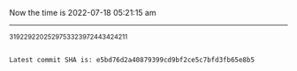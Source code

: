 Now the time is 2022-07-18 05:21:15 am

---

<small>3192292202529753323972443424211</small>

```txt

Latest commit SHA is: e5bd76d2a40879399cd9bf2ce5c7bfd3fb65e8b5
```
